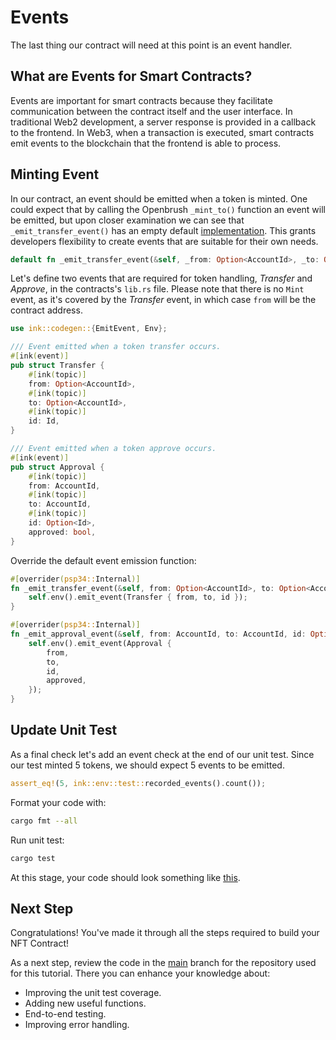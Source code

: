 # Events

The last thing our contract will need at this point is an event handler.

## What are Events for Smart Contracts?

Events are important for smart contracts because they facilitate communication between the contract itself and the user interface. In traditional Web2 development, a server response is provided in a callback to the frontend. In Web3, when a transaction is executed, smart contracts emit events to the blockchain that the frontend is able to process.

## Minting Event

In our contract, an event should be emitted when a token is minted.
One could expect that by calling the Openbrush `_mint_to()` function an event will be emitted, but upon closer examination we can see that `_emit_transfer_event()` has an empty default [implementation](https://github1s.com/Supercolony-net/openbrush-contracts/blob/main/contracts/src/token/psp34/psp34.rs#L151-L152). This grants developers flexibility to create events that are suitable for their own needs.

```rust
default fn _emit_transfer_event(&self, _from: Option<AccountId>, _to: Option<AccountId>, _id: Id) {}
```

Let's define two events that are required for token handling, _Transfer_ and _Approve_, in the contracts's `lib.rs` file. Please note that there is no `Mint` event, as it's covered by the _Transfer_ event, in which case `from` will be the contract address.

```rust
use ink::codegen::{EmitEvent, Env};

/// Event emitted when a token transfer occurs.
#[ink(event)]
pub struct Transfer {
    #[ink(topic)]
    from: Option<AccountId>,
    #[ink(topic)]
    to: Option<AccountId>,
    #[ink(topic)]
    id: Id,
}

/// Event emitted when a token approve occurs.
#[ink(event)]
pub struct Approval {
    #[ink(topic)]
    from: AccountId,
    #[ink(topic)]
    to: AccountId,
    #[ink(topic)]
    id: Option<Id>,
    approved: bool,
}
```

Override the default event emission function:

```rust
#[overrider(psp34::Internal)]
fn _emit_transfer_event(&self, from: Option<AccountId>, to: Option<AccountId>, id: Id) {
    self.env().emit_event(Transfer { from, to, id });
}

#[overrider(psp34::Internal)]
fn _emit_approval_event(&self, from: AccountId, to: AccountId, id: Option<Id>, approved: bool) {
    self.env().emit_event(Approval {
        from,
        to,
        id,
        approved,
    });
}
```

## Update Unit Test

As a final check let's add an event check at the end of our unit test. Since our test minted 5 tokens, we should expect 5 events to be emitted.

```rust
assert_eq!(5, ink::env::test::recorded_events().count());
```

Format your code with:

```bash
cargo fmt --all
```

Run unit test:

```bash
cargo test
```

At this stage, your code should look something like [this](https://github.com/swanky-dapps/nft/tree/tutorial/events).

## Next Step

Congratulations! You've made it through all the steps required to build your NFT Contract!

As a next step, review the code in the [main](https://github.com/swanky-dapps/nft/) branch for the repository used for this tutorial. There you can enhance your knowledge about:

- Improving the unit test coverage.
- Adding new useful functions.
- End-to-end testing.
- Improving error handling.
